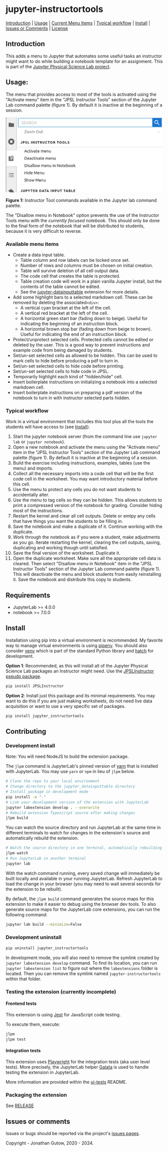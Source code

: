 # jupyter-instructortools
[Introduction](#introduction) |
[Usage](#usage) | 
[Current Menu Items](#current-menu-items) | 
[Typical workflow](#typical-workflow) | [Install](#install) | 
[Issues or Comments](#issues-or-comments) | 
[License](#this-software-is-distributed-under-the-gnu-v3-licensehttpsgnuorglicenses)
## Introduction
This adds a menu to Jupyter that automates some useful tasks an
instructor might want to do while building a notebook template for an 
assignment. This is part of the
[Jupyter Physical Science Lab project](https://jupyterphysscilab.github.io/Documentation/).

## Usage:
The menu that provides access to most of the tools is activated using the 
"Activate menu" item in the "JPSL Instructor Tools" section of the Jupyter 
Lab command palette (figure 1). By default it is inactive at the beginning 
of a session.

![Instructor Tool commands in Jupyter Lab command palette](JPSL_Instructor_Tools_palette_cmds.png)

__Figure 1:__ Instructor Tool commands available in the Jupyter lab 
command 
palette.

The "Disallow menu in Notebook" option prevents the use of the Instructor 
Tools menu with the _currently focused notebook_. This should only be done to 
the final form of the notebook that will be distributed to students, because 
it is very difficult to reverse.

### Available menu items
* Create a data input table.
    * Table column and row labels can be locked once set.
    * Number of rows and columns must be chosen on initial creation.
    * Table will survive deletion of all cell output data.
    * The code cell that creates the table  is protected.
    * Table creation code will work in a plain vanilla Jupyter install, but the 
      contents of the table cannot be edited.
    * See the [jupyter-datainputtable](https://github.com/JupyterPhysSciLab/jupyter-datainputtable)
      extension for more details.
* Add some highlight bars to a selected markdown cell. These can be removed by 
  deleting the associated`<div>`:
  * A vertical cyan bracket at the left of the cell.
  * A vertical red bracket at the left of the cell.
  * A horizontal green start bar (fading down to beige). Useful for indicating
    the beginning of an instruction block.
  * A horizontal brown stop bar (fading down from beige to brown). Useful 
    for indicating the end of an instruction block.
* Protect/unprotect selected cells. Protected cells cannot be 
  edited or deleted by the user. This is a good way to prevent instructions
  and example code from being damaged by students.
* Set/un-set selected cells as allowed to be hidden. This can be used to mark
  cells to hide before producing a pdf to turn in.
* Set/un-set selected cells to hide code before printing.
* Set/un-set selected cells to hide code in JPSL.
* Temporarily highlight each kind of "hidden/hide" cell.
* Insert boilerplate instructions on initializing a
  notebook into a selected markdown cell.
* Insert boilerplate instructions on preparing a pdf version of the notebook 
  to turn in with instructor selected parts hidden.

<!-- Not part of menu or not working in current version.
* Delete instructor tools from a notebook before making the
  worksheet available.
* Delete instructor tools and prevent reinstallation in the
  notebook.
* Insert code to automatically timestamp the notebook and 
  collect names from students. The code is inserted at the end of the 
  currently selected cell. The cell becomes protected
  against editing and deletion. This is a good cell to include initialization
  imports in.
-->
  
### Typical workflow
Work in a virtual environment that includes this tool plus all the tools
the students will have access to (see [Install](#install)).

1. Start the jupyter notebook server (from the command line use `jupyter 
   lab` or `jupyter notebook`).
1. Open a new notebook and activate the menu using the "Activate menu" item 
   in the "JPSL Instructor Tools" section of the Jupyter Lab command palette 
   (figure 1). By default it is inactive at the beginning of a session.
1. Build the exercise including instructions, examples, tables (use the menu) 
   and imports.
1. Collect all the necessary imports into a code cell that will be the 
   first code cell in the worksheet. You may want introductory material 
   before this cell.
1. Use the menu to protect any cells you do not want students to 
   accidentally alter.
1. Use the menu to tag cells so they can be hidden. This allows students to 
   print a compressed version of the notebook for grading. Consider hiding 
   most of the instructions.
1. Restart the kernel and clear all cell outputs. Delete or emtpy any cells 
   that have things you want the students to be filling in.
1. Save the notebook and make a duplicate of it. Continue working with the 
   duplicate.
1. Work through the notebook as if you were a student, make adjustments as 
    you go. Iterate restarting the kernel, clearing the cell outputs, saving,
    duplicating and working though until satisfied.
1. Save the final version of the worksheet. Duplicate it.
1. Open the duplicate worksheet. Make sure all the appropriate cell data is 
    cleared. Then select "Disallow menu in Notebook" item in the "JPSL 
   Instructor Tools" section of the Jupyter Lab command palette (figure 1). 
   This will deactivate the menu and block students from easily 
    reinstalling it. Save the notebook and distribute this copy to students.
<!--
5. Use the menu to add to this initialization cell the command to get the 
   student names and timestamp the notebook. This will simultaneously 
   protect the cell.
-->
## Requirements
* JupyterLab >= 4.0.0
* notebook >= 7.0.0

## Install

Installation using pip into a virtual environment is recommended. My 
favorite way to manage virtual environments is using
[pipenv](https://pipenv.pypa.io/en/latest/). You should also consider
[venv](https://docs.python.org/3/library/venv.html) which is part of the 
standard Python library and [hatch](https://hatch.pypa.io/latest/) for 
development.

__Option 1__: Recommended, as this will install all of the Jupyter Physical 
Science Lab packages an Instructor might need. Use the
[JPSLInstructor pseudo package](https://github.com/JupyterPhysSciLab/JPSLInstructor).

```bash
pip install JPSLInstructor
```

__Option 2__: Install just this package and its minimal requirements. You 
may want to do this if you are just making worksheets, do not need live 
data acquisition or want to use a very specific set of packages.

```bash
pip install jupyter_instructortools
```

## Contributing 

### Development install
Note: You will need NodeJS to build the extension package.

The `jlpm` command is JupyterLab's pinned version of
[yarn](https://yarnpkg.com/) that is installed with JupyterLab. You may use
`yarn` or `npm` in lieu of `jlpm` below.

```bash
# Clone the repo to your local environment
# Change directory to the jupyter_datainputtable directory
# Install package in development mode
pip install -e "."
# Link your development version of the extension with JupyterLab
jupyter labextension develop . --overwrite
# Rebuild extension Typescript source after making changes
jlpm build
```

You can watch the source directory and run JupyterLab at the same time in different terminals to watch for changes in the extension's source and automatically rebuild the extension.

```bash
# Watch the source directory in one terminal, automatically rebuilding when needed
jlpm watch
# Run JupyterLab in another terminal
jupyter lab
```

With the watch command running, every saved change will immediately be built locally and available in your running JupyterLab. Refresh JupyterLab to load the change in your browser (you may need to wait several seconds for the extension to be rebuilt).

By default, the `jlpm build` command generates the source maps for this extension to make it easier to debug using the browser dev tools. To also generate source maps for the JupyterLab core extensions, you can run the following command:

```bash
jupyter lab build --minimize=False
```

### Development uninstall

```bash
pip uninstall jupyter_instructortools
```

In development mode, you will also need to remove the symlink created by `jupyter labextension develop`
command. To find its location, you can run `jupyter labextension list` to figure out where the `labextensions`
folder is located. Then you can remove the symlink named 
`jupyter-instructortools` within that folder.

### Testing the extension (currently incomplete)

#### Frontend tests

This extension is using [Jest](https://jestjs.io/) for JavaScript code testing.

To execute them, execute:

```sh
jlpm
jlpm test
```

#### Integration tests

This extension uses [Playwright](https://playwright.dev/docs/intro) for the integration tests (aka user level tests).
More precisely, the JupyterLab helper [Galata](https://github.com/jupyterlab/jupyterlab/tree/master/galata) is used to handle testing the extension in JupyterLab.

More information are provided within the [ui-tests](./ui-tests/README.md) README.

### Packaging the extension

See [RELEASE](RELEASE.md)
## Issues or comments

Issues or bugs should be reported via the project's [issues pages](https://github.com/JupyterPhysSciLab/jupyter-instructortools/issues).

Copyright - Jonathan Gutow, 2020 - 2024.